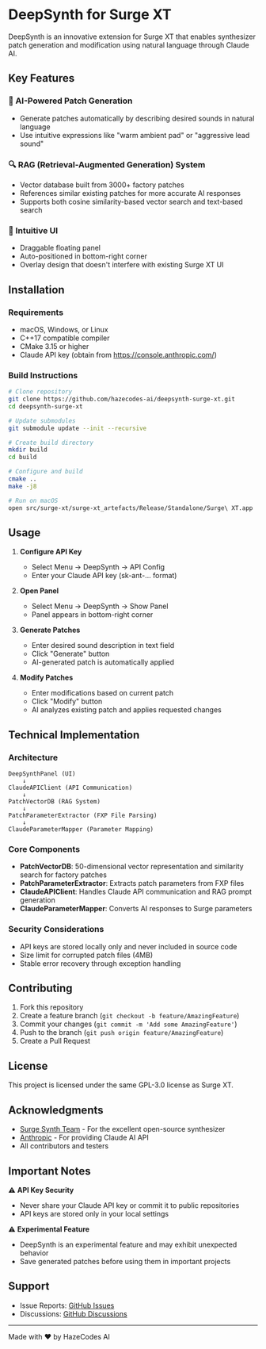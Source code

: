 # DeepSynth for Surge XT

DeepSynth is an innovative extension for Surge XT that enables synthesizer patch generation and modification using natural language through Claude AI.

## Key Features

### 🤖 AI-Powered Patch Generation
- Generate patches automatically by describing desired sounds in natural language
- Use intuitive expressions like "warm ambient pad" or "aggressive lead sound"

### 🔍 RAG (Retrieval-Augmented Generation) System
- Vector database built from 3000+ factory patches
- References similar existing patches for more accurate AI responses
- Supports both cosine similarity-based vector search and text-based search

### 🎨 Intuitive UI
- Draggable floating panel
- Auto-positioned in bottom-right corner
- Overlay design that doesn't interfere with existing Surge XT UI

## Installation

### Requirements
- macOS, Windows, or Linux
- C++17 compatible compiler
- CMake 3.15 or higher
- Claude API key (obtain from https://console.anthropic.com/)

### Build Instructions

```bash
# Clone repository
git clone https://github.com/hazecodes-ai/deepsynth-surge-xt.git
cd deepsynth-surge-xt

# Update submodules
git submodule update --init --recursive

# Create build directory
mkdir build
cd build

# Configure and build
cmake ..
make -j8

# Run on macOS
open src/surge-xt/surge-xt_artefacts/Release/Standalone/Surge\ XT.app
```

## Usage

1. **Configure API Key**
   - Select Menu → DeepSynth → API Config
   - Enter your Claude API key (sk-ant-... format)

2. **Open Panel**
   - Select Menu → DeepSynth → Show Panel
   - Panel appears in bottom-right corner

3. **Generate Patches**
   - Enter desired sound description in text field
   - Click "Generate" button
   - AI-generated patch is automatically applied

4. **Modify Patches**
   - Enter modifications based on current patch
   - Click "Modify" button
   - AI analyzes existing patch and applies requested changes

## Technical Implementation

### Architecture
```
DeepSynthPanel (UI)
    ↓
ClaudeAPIClient (API Communication)
    ↓
PatchVectorDB (RAG System)
    ↓
PatchParameterExtractor (FXP File Parsing)
    ↓
ClaudeParameterMapper (Parameter Mapping)
```

### Core Components

- **PatchVectorDB**: 50-dimensional vector representation and similarity search for factory patches
- **PatchParameterExtractor**: Extracts patch parameters from FXP files
- **ClaudeAPIClient**: Handles Claude API communication and RAG prompt generation
- **ClaudeParameterMapper**: Converts AI responses to Surge parameters

### Security Considerations
- API keys are stored locally only and never included in source code
- Size limit for corrupted patch files (4MB)
- Stable error recovery through exception handling

## Contributing

1. Fork this repository
2. Create a feature branch (`git checkout -b feature/AmazingFeature`)
3. Commit your changes (`git commit -m 'Add some AmazingFeature'`)
4. Push to the branch (`git push origin feature/AmazingFeature`)
5. Create a Pull Request

## License

This project is licensed under the same GPL-3.0 license as Surge XT.

## Acknowledgments

- [Surge Synth Team](https://surge-synthesizer.github.io/) - For the excellent open-source synthesizer
- [Anthropic](https://www.anthropic.com/) - For providing Claude AI API
- All contributors and testers

## Important Notes

⚠️ **API Key Security**
- Never share your Claude API key or commit it to public repositories
- API keys are stored only in your local settings

⚠️ **Experimental Feature**
- DeepSynth is an experimental feature and may exhibit unexpected behavior
- Save generated patches before using them in important projects

## Support

- Issue Reports: [GitHub Issues](https://github.com/hazecodes-ai/deepsynth-surge-xt/issues)
- Discussions: [GitHub Discussions](https://github.com/hazecodes-ai/deepsynth-surge-xt/discussions)

---

Made with ❤️ by HazeCodes AI